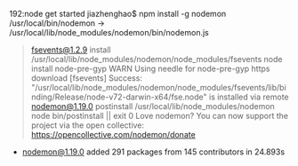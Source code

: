 192:node get started jiazhenghao$ npm install -g nodemon
/usr/local/bin/nodemon -> /usr/local/lib/node_modules/nodemon/bin/nodemon.js
> fsevents@1.2.9 install /usr/local/lib/node_modules/nodemon/node_modules/fsevents
> node install
node-pre-gyp WARN Using needle for node-pre-gyp https download 
[fsevents] Success: "/usr/local/lib/node_modules/nodemon/node_modules/fsevents/lib/binding/Release/node-v72-darwin-x64/fse.node" is installed via remote
> nodemon@1.19.0 postinstall /usr/local/lib/node_modules/nodemon
> node bin/postinstall || exit 0
Love nodemon? You can now support the project via the open collective:
 > https://opencollective.com/nodemon/donate
+ nodemon@1.19.0
added 291 packages from 145 contributors in 24.893s